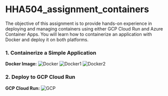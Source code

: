 # HHA504_assignment_containers
The objective of this assignment is to provide hands-on experience in deploying and managing containers using either GCP Cloud Run and Azure Container Apps. You will learn how to containerize an application with Docker and deploy it on both platforms.
### 1. Containerize a Simple Application
**Docker Image:**
![Docker](https://github.com/user-attachments/assets/7c504e71-7cd0-470b-94f6-a2f15190018c)
![Docker1](https://github.com/user-attachments/assets/2e080176-9d39-442c-9208-d9d3c90af0ca)
![Docker2](https://github.com/user-attachments/assets/fa931580-466c-4adc-9ed1-d523b97f0811)
### 2. Deploy to GCP Cloud Run
**GCP Cloud Run:**
![GCP](https://github.com/user-attachments/assets/9490bb95-2a84-4186-b7eb-9ded19b23850)
